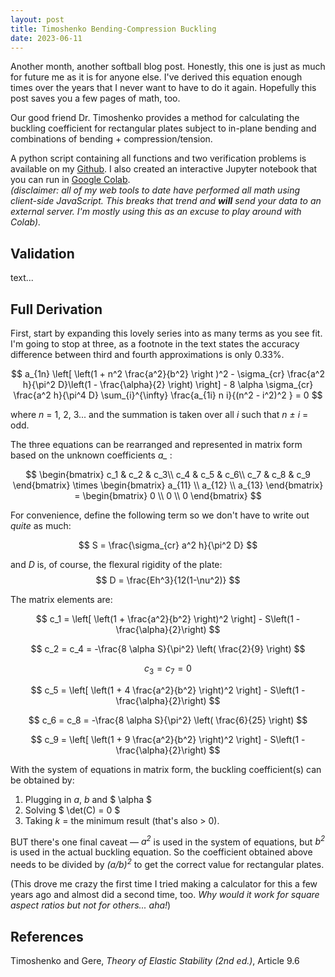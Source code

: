 ```yaml
---
layout: post
title: Timoshenko Bending-Compression Buckling
date: 2023-06-11
---
```


Another month, another softball blog post. Honestly, this one is just as much for future me as it is for anyone else. I've derived this equation enough times over the years that I never want to have to do it again. Hopefully this post saves you a few pages of math, too.

Our good friend Dr. Timoshenko provides a method for calculating the buckling coefficient for rectangular plates subject to in-plane bending and combinations of bending + compression/tension. 

A python script containing all functions and two verification problems is available on my [Github](https://github.com/edp8489/misc-projects/blob/main/notebooks/timoshenko/timoshenko_bending_buckling.py). I also created an interactive Jupyter notebook that you can run in [Google Colab](https://colab.research.google.com/github/edp8489/misc-projects/blob/main/notebooks/timoshenko/bending_buckling.ipynb).  
<em>(disclaimer: all of my web tools to date have performed all math using client-side JavaScript. This breaks that trend and <b>will</b> send your data to an external server. I'm mostly using this as an excuse to play around with Colab).</em>

## Validation
text...

## Full Derivation
First, start by expanding this lovely series into as many terms as you see fit. I'm going to stop at three, as a footnote in the text states the accuracy difference between third and fourth approximations is only 0.33%.

$$ a_{1n} \left[ \left(1 + n^2 \frac{a^2}{b^2} \right )^2 - 
\sigma_{cr} \frac{a^2 h}{\pi^2 D}\left(1 - \frac{\alpha}{2} \right) \right] -
8 \alpha \sigma_{cr} \frac{a^2 h}{\pi^4 D}  \sum_{i}^{\infty} \frac{a_{1i} n i}{(n^2 - i^2)^2 }   = 0 $$

where <i>n</i> = 1, 2, 3... and the summation is taken over all <i>i</i> such that <i>n &pm; i</i> = odd.

The three equations can be rearranged and represented in matrix form based on the unknown coefficients *a_* :

$$ \begin{bmatrix}
c_1 & c_2 & c_3\\
c_4 & c_5 & c_6\\
c_7 & c_8 & c_9
\end{bmatrix} \times \begin{bmatrix} a_{11} \\ a_{12} \\ a_{13} \end{bmatrix} = \begin{bmatrix} 0 \\ 0 \\ 0 \end{bmatrix}  $$

For convenience, define the following term so we don't have to write out *quite* as much:

$$ S = \frac{\sigma_{cr} a^2 h}{\pi^2 D} $$

and *D* is, of course, the flexural rigidity of the plate: 
$$ D = \frac{Eh^3}{12(1-\nu^2)} $$

The matrix elements are:

$$ c_1 = \left[ \left(1 + \frac{a^2}{b^2} \right)^2 \right] - S\left(1 - \frac{\alpha}{2}\right) $$

$$ c_2 = c_4 = -\frac{8 \alpha S}{\pi^2} \left( \frac{2}{9} \right) $$

$$ c_3 = c_7 = 0 $$

$$ c_5 = \left[ \left(1 + 4 \frac{a^2}{b^2} \right)^2 \right] - S\left(1 - \frac{\alpha}{2}\right) $$

$$ c_6 = c_8 = -\frac{8 \alpha S}{\pi^2} \left( \frac{6}{25} \right) $$

$$ c_9 = \left[ \left(1 + 9 \frac{a^2}{b^2} \right)^2 \right] - S\left(1 - \frac{\alpha}{2}\right) $$

With the system of equations in matrix form, the buckling coefficient(s) can be obtained by:  
1. Plugging in *a*, *b* and $ \alpha $  
2. Solving $ \det(C) = 0 $  
3. Taking *k* = the minimum result (that's also > 0). 

BUT there's one final caveat &mdash; *a<sup>2</sup>* is used in the system of equations, but *b<sup>2</sup>* is used in the actual buckling equation. So the coefficient obtained above needs to be divided by *(a/b)<sup>2</sup>* to get the correct value for rectangular plates.

(This drove me crazy the first time I tried making a calculator for this a few years ago and almost did a second time, too. *Why would it work for square aspect ratios but not for others... aha!*) 

## References
Timoshenko and Gere, <i>Theory of Elastic Stability (2nd ed.)</i>, Article 9.6